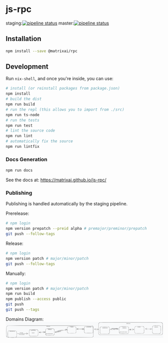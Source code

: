 # js-rpc

staging:[![pipeline status](https://gitlab.com/MatrixAI/open-source/js-rpc/badges/staging/pipeline.svg)](https://gitlab.com/MatrixAI/open-source/js-rpc/commits/staging)
master:[![pipeline status](https://gitlab.com/MatrixAI/open-source/js-rpc/badges/master/pipeline.svg)](https://gitlab.com/MatrixAI/open-source/js-rpc/commits/master)

## Installation

```sh
npm install --save @matrixai/rpc
```

## Development

Run `nix-shell`, and once you're inside, you can use:

```sh
# install (or reinstall packages from package.json)
npm install
# build the dist
npm run build
# run the repl (this allows you to import from ./src)
npm run ts-node
# run the tests
npm run test
# lint the source code
npm run lint
# automatically fix the source
npm run lintfix
```

### Docs Generation

```sh
npm run docs
```

See the docs at: https://matrixai.github.io/js-rpc/

### Publishing

Publishing is handled automatically by the staging pipeline.

Prerelease:

```sh
# npm login
npm version prepatch --preid alpha # premajor/preminor/prepatch
git push --follow-tags
```

Release:

```sh
# npm login
npm version patch # major/minor/patch
git push --follow-tags
```

Manually:

```sh
# npm login
npm version patch # major/minor/patch
npm run build
npm publish --access public
git push
git push --tags
```

Domains Diagram:
![diagram_encapuslated.svg](images%2Fdiagram_encapuslated.svg)
